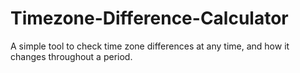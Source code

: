 # Timezone-Difference-Calculator
A simple tool to check time zone differences at any time, and how it changes throughout a period.
